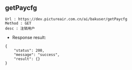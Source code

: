 

getPaycfg
---

```
Url : https://dev.pictureair.com.cn/ai/bakuser/getPaycfg
Method : GET 
desc : 注销用户
```

* Response result:
```
{
    "status": 200,
    "message": "success",
    "result": {}
}
```
